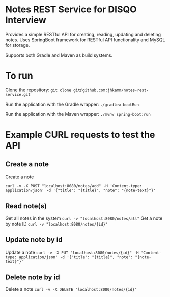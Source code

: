 # Notes REST Service for DISQO Interview
Provides a simple RESTful API for creating, reading, updating and deleting notes.
Uses SpringBoot framework for RESTful API functionality and MySQL for storage.

Supports both Gradle and Maven as build systems.

# To run
Clone the repository:
`git clone git@github.com:jhkamm/notes-rest-service.git`

Run the application with the Gradle wrapper:
`./gradlew bootRun`

Run the application with the Maven wrapper:
`./mvnw spring-boot:run`

# Example CURL requests to test the API
## Create a note
Create a note

`curl -v -X POST "localhost:8080/notes/add" -H 'Content-type: application/json' -d '{"title": "{title}", "note": "{note-text}"}'`
## Read note(s)
Get all notes in the system
`curl -v "localhost:8080/notes/all"`
Get a note by note ID
`curl -v "localhost:8080/notes/{id}"`

## Update note by id
Update a note
`curl -v -X PUT "localhost:8080/notes/{id}" -H 'Content-type: application/json' -d '{"title": "{title}", "note": "{note-text}"}'`

## Delete note by id
Delete a note
`curl -v -X DELETE "localhost:8080/notes/{id}"`
